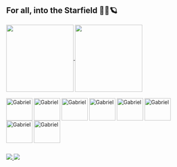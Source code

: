 ## For all, into the Starfield 🚀💫🪐

<div>
  <a href="https://github.com/anuraghazra/github-readme-stats">
    <img height=180 align="center" src="https://github-readme-stats.vercel.app/api?username=GabrielPurificate&&theme=tokyonight">
  </a>
  <a href="https://github.com/anuraghazra/convoychat">
    <img height=180 align="center" src="https://github-readme-stats.vercel.app/api/top-langs?username=GabrielPurificate&layout=compact&langs_count=8&card_width=320&theme=tokyonight" />
  </a>
</div>

<div style="display: inline_block"><br>  
  <img align="center" alt="Gabriel" height="60" width="70" src="https://cdn.jsdelivr.net/gh/devicons/devicon/icons/c/c-original.svg"> 
  <img align="center" alt="Gabriel" height="60" width="70" src="https://cdn.jsdelivr.net/gh/devicons/devicon/icons/csharp/csharp-original.svg"> 
  <img align="center" alt="Gabriel" height="60" width="70" src="https://cdn.jsdelivr.net/gh/devicons/devicon/icons/java/java-original-wordmark.svg"> 
  <img align="center" alt="Gabriel" height="60" width="70" src="https://cdn.jsdelivr.net/gh/devicons/devicon/icons/html5/html5-original.svg"> 
  <img align="center" alt="Gabriel" height="60" width="70" src="https://cdn.jsdelivr.net/gh/devicons/devicon/icons/css3/css3-original.svg"> 
  <img align="center" alt="Gabriel" height="60" width="70" src="https://cdn.jsdelivr.net/gh/devicons/devicon/icons/javascript/javascript-original.svg"> 
  <img align="center" alt="Gabriel" height="60" width="70" src="https://cdn.jsdelivr.net/gh/devicons/devicon/icons/nodejs/nodejs-original.svg"> 
  <img align="center" alt="Gabriel" height="60" width="70" src="https://cdn.jsdelivr.net/gh/devicons/devicon/icons/mysql/mysql-original.svg"> 
  
</div>

##

<div>
  <a href="https://www.linkedin.com/in/gabriel-antônio-purificate-araújo-92635b224/" target="_blank">
    <img src="https://img.shields.io/badge/LinkedIn-0077B5?style=for-the-badge&logo=linkedin&logoColor=white" target="_blank">
  </a>
  <a href="https://www.instagram.com/gabrielpurificate/" target="_blank">
    <img src="https://img.shields.io/badge/Instagram-E4405F?style=for-the-badge&logo=instagram&logoColor=white" target="_blank">
  </a>
</div>
